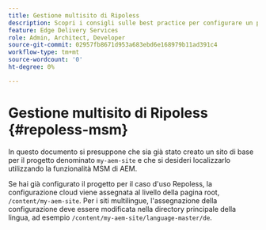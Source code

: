 ```yaml
---
title: Gestione multisito di Ripoless
description: Scopri i consigli sulle best practice per configurare un progetto con siti multilingue sfruttando un’unica base di codice in modo repoless.
feature: Edge Delivery Services
role: Admin, Architect, Developer
source-git-commit: 02957fb8671d953a683ebd6e168979b11ad391c4
workflow-type: tm+mt
source-wordcount: '0'
ht-degree: 0%

---
```



# Gestione multisito di Ripoless {#repoless-msm}

In questo documento si presuppone che sia già stato creato un sito di base per il progetto denominato `my-aem-site` e che si desideri localizzarlo utilizzando la funzionalità MSM di AEM.

Se hai già configurato il progetto per il caso d&#39;uso Repoless, la configurazione cloud viene assegnata al livello della pagina root, `/content/my-aem-site`. Per i siti multilingue, l&#39;assegnazione della configurazione deve essere modificata nella directory principale della lingua, ad esempio `/content/my-aem-site/language-master/de`.

